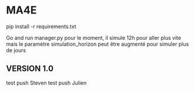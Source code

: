 # MA4E

pip install -r requirements.txt

Go and run manager.py
pour le moment, il simule 12h pour aller plus vite mais le paramètre simulation_horizon peut être augmenté pour simuler plus de jours

## VERSION 1.0

test push Steven
test push Julien
